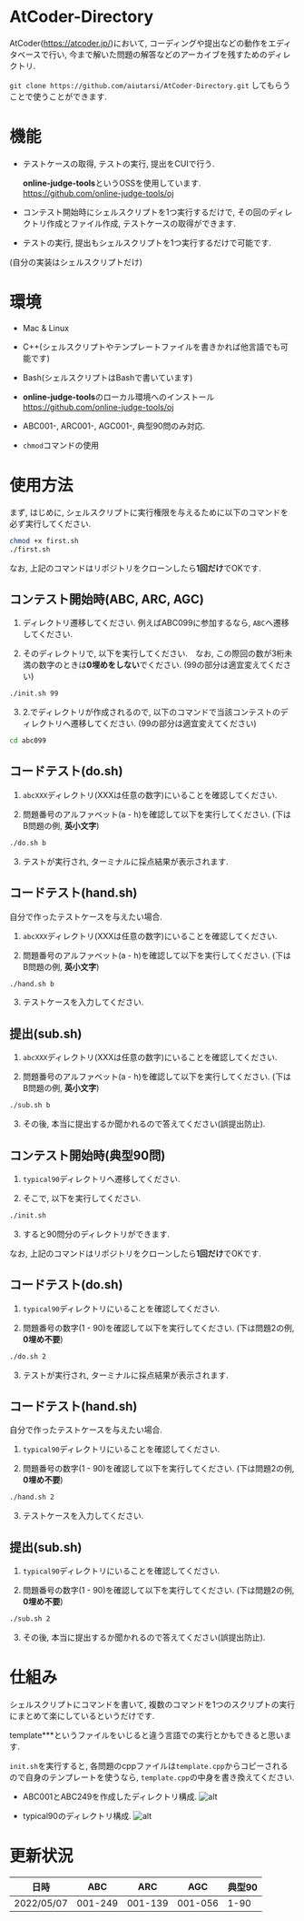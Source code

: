 # AtCoder-Directory

AtCoder(https://atcoder.jp/)において, コーディングや提出などの動作をエディタベースで行い, 今まで解いた問題の解答などのアーカイブを残すためのディレクトリ.

`git clone https://github.com/aiutarsi/AtCoder-Directory.git` してもらうことで使うことができます.

# 機能

- テストケースの取得, テストの実行, 提出をCUIで行う.

  **online-judge-tools**というOSSを使用しています.
  https://github.com/online-judge-tools/oj

- コンテスト開始時にシェルスクリプトを1つ実行するだけで, その回のディレクトリ作成とファイル作成, テストケースの取得ができます.

- テストの実行, 提出もシェルスクリプトを1つ実行するだけで可能です.

(自分の実装はシェルスクリプトだけ)

# 環境

- Mac & Linux

- C++(シェルスクリプトやテンプレートファイルを書きかれば他言語でも可能です)

- Bash(シェルスクリプトはBashで書いています)

- **online-judge-tools**のローカル環境へのインストール
  https://github.com/online-judge-tools/oj

- ABC001-, ARC001-, AGC001-, 典型90問のみ対応.

- `chmod`コマンドの使用

# 使用方法

まず, はじめに, シェルスクリプトに実行権限を与えるために以下のコマンドを必ず実行してください.

```bash
chmod +x first.sh
./first.sh
```

なお, 上記のコマンドはリポジトリをクローンしたら**1回だけ**でOKです.

## コンテスト開始時(ABC, ARC, AGC)

1. ディレクトリ遷移してください. 例えばABC099に参加するなら, `ABC`へ遷移してください.

2. そのディレクトリで, 以下を実行してください.　なお, この際回の数が3桁未満の数字のときは**0埋めをしない**でください. (99の部分は適宜変えてください)
```bash
./init.sh 99
```

3. 2.でディレクトリが作成されるので, 以下のコマンドで当該コンテストのディレクトリへ遷移してください. (99の部分は適宜変えてください)
```bash
cd abc099
```

## コードテスト(do.sh)

1. `abcXXX`ディレクトリ(XXXは任意の数字)にいることを確認してください.

2. 問題番号のアルファベット(a - h)を確認して以下を実行してください. (下はB問題の例, **英小文字**)
```bash
./do.sh b
```
3. テストが実行され, ターミナルに採点結果が表示されます.

## コードテスト(hand.sh)

自分で作ったテストケースを与えたい場合.


1. `abcXXX`ディレクトリ(XXXは任意の数字)にいることを確認してください.

2. 問題番号のアルファベット(a - h)を確認して以下を実行してください. (下はB問題の例, **英小文字**)
```bash
./hand.sh b
```

3. テストケースを入力してください.

## 提出(sub.sh)

1. `abcXXX`ディレクトリ(XXXは任意の数字)にいることを確認してください.

2. 問題番号のアルファベット(a - h)を確認して以下を実行してください. (下はB問題の例, **英小文字**)
```bash
./sub.sh b
```

3. その後, 本当に提出するか聞かれるので答えてください(誤提出防止).


## コンテスト開始時(典型90問)

1. `typical90`ディレクトリへ遷移してください.

2. そこで, 以下を実行してください.
```bash
./init.sh
```

3. すると90問分のディレクトリができます.

なお, 上記のコマンドはリポジトリをクローンしたら**1回だけ**でOKです.

## コードテスト(do.sh)

1. `typical90`ディレクトリにいることを確認してください.

2. 問題番号の数字(1 - 90)を確認して以下を実行してください. (下は問題2の例, **0埋め不要**)
```bash
./do.sh 2
```

3. テストが実行され, ターミナルに採点結果が表示されます.

## コードテスト(hand.sh)

自分で作ったテストケースを与えたい場合.

1. `typical90`ディレクトリにいることを確認してください.

2. 問題番号の数字(1 - 90)を確認して以下を実行してください. (下は問題2の例, **0埋め不要**)
```bash
./hand.sh 2
```

3. テストケースを入力してください.

## 提出(sub.sh)

1. `typical90`ディレクトリにいることを確認してください.

2. 問題番号の数字(1 - 90)を確認して以下を実行してください. (下は問題2の例, **0埋め不要**)
```bash
./sub.sh 2
```

3. その後, 本当に提出するか聞かれるので答えてください(誤提出防止).

# 仕組み

シェルスクリプトにコマンドを書いて, 複数のコマンドを1つのスクリプトの実行にまとめて楽にしているというだけです.

template***というファイルをいじると違う言語での実行とかもできると思います.

`init.sh`を実行すると, 各問題のcppファイルは`template.cpp`からコピーされるので自身のテンプレートを使うなら, `template.cpp`の中身を書き換えてください.

- ABC001とABC249を作成したディレクトリ構成.
![alt](/fig/abc.png)

- typical90のディレクトリ構成.
![alt](/fig/typical90.png)

# 更新状況

|日時|ABC|ARC|AGC|典型90|
|-|-|-|-|-|
|2022/05/07|001-249|001-139|001-056|1-90|

